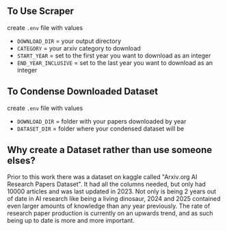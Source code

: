 ## To Use Scraper
create `.env` file with values
- `DOWNLOAD_DIR` = your output directory
- `CATEGORY` = your arxiv category to download
- `START_YEAR` = set to the first year you want to download as an integer
- `END_YEAR_INCLUSIVE` = set to the last year you want to download as an integer

## To Condense Downloaded Dataset
create `.env` file with values
- `DOWNLOAD_DIR` = folder with your papers downloaded by year
- `DATASET_DIR` = folder where your condensed dataset will be

## Why create a Dataset rather than use someone elses?
Prior to this work there was a dataset on kaggle called "Arxiv.org AI Research Papers Dataset". It had all the columns needed, but only had 10000 articles and was last updated in 2023. Not only is being 2 years out of date in AI research like being a living dinosaur, 2024 and 2025 contained even larger amounts of knowledge than any year previously. The rate of research paper production is currently on an upwards trend, and as such being up to date is more and more important.